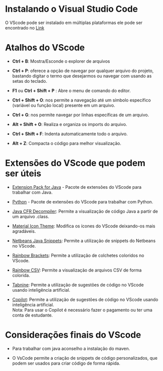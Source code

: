 # Instalando o Visual Studio Code
O VScode pode ser instalado em múltiplas plataformas ele pode ser encontrado no
[Link](https://code.visualstudio.com/download)

# Atalhos do VScode

- **Ctrl + B**: Mostra/Esconde o explorer de arquivos
  
- **Ctrl + P**: oferece a opção de navegar por qualquer arquivo do projeto, bastando digitar o termo que desejarmos ou navegar com usando as setas do teclado.
  
- **F1** ou **Ctrl + Shift + P** : Abre o menu de comando do editor.
  
- **Ctrl + Shift + O**: nos permite a navegação até um símbolo específico
(variável ou função local) presente em um arquivo.

- **Ctrl + G**: nos permite navegar por linhas específicas de um arquivo.

- **Alt + Shift + O**: Realiza e organiza os imports do arquivo.

- **Ctrl + Shift + F**: Indenta automaticamente todo o arquivo.

- **Alt + Z**: Compacta o código para melhor visualização.
  
# Extensões do VScode que podem ser úteis

- [Extension Pack for Java](https://marketplace.visualstudio.com/items?itemName=vscjava.vscode-java-pack) - Pacote de extensões do VScode para trabalhar com Java.
  
- [Python](https://marketplace.visualstudio.com/items?itemName=ms-python.python) - Pacote de extensões do VScode para trabalhar com Python.
  
- [Java CFR Decompiler](https://marketplace.visualstudio.com/items?itemName=perennialinnocence.java-cfr-decompiler): Permite a visualização de código Java a partir de um arquivo .class.

- [Material Icon Theme](https://marketplace.visualstudio.com/items?itemName=PKief.material-icon-theme): Modifica os ícones do VScode deixando-os mais agradáveis.
  
- [Netbeans Java Snippets](https://marketplace.visualstudio.com/items?itemName=johnny78.netbeans-java-snippets): Permite a utilização de snippets do Netbeans no VScode.
  
- [Rainbow Brackets](https://marketplace.visualstudio.com/items?itemName=tal7aouy.rainbow-bracket): Permite a utilização de colchetes coloridos no VScode.
  
- [Rainbow CSV](https://marketplace.visualstudio.com/items?itemName=mechatroner.rainbow-csv): Permite a visualização de arquivos CSV de forma colorida.
  
- [Tabnine](https://marketplace.visualstudio.com/items?itemName=TabNine.tabnine-vscode): Permite a utilização de sugestões de código no VScode usando inteligência artificial.

- [Copilot](https://marketplace.visualstudio.com/items?itemName=GitHub.copilot): Permite a utilização de sugestões de código no VScode usando inteligência artificial.
<br>Nota: Para usar o Copilot é necessário fazer o pagamento ou ter uma conta de estudante.

# Considerações finais do VScode
- Para trabalhar com java aconselho a instalação do maven.

- O VsCode permite a criação de snippets de código personalizados, que podem ser usados para criar código de forma rápida.
